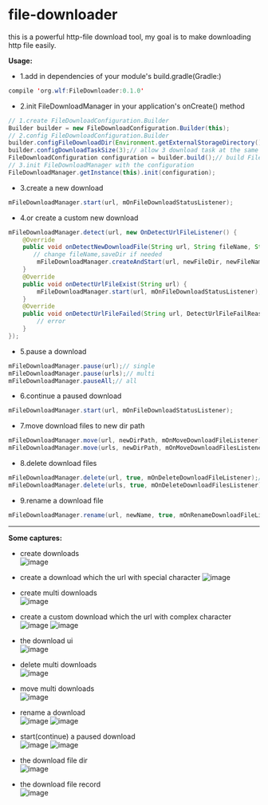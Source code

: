 # file-downloader

this is a powerful http-file download tool, my goal is to make downloading http file easily.

**Usage:**
* 1.add in dependencies of your module's build.gradle(Gradle:)
``` java
compile 'org.wlf:FileDownloader:0.1.0'
``` 

* 2.init FileDownloadManager in your application's onCreate() method
``` java
// 1.create FileDownloadConfiguration.Builder
Builder builder = new FileDownloadConfiguration.Builder(this);
// 2.config FileDownloadConfiguration.Builder
builder.configFileDownloadDir(Environment.getExternalStorageDirectory().getAbsolutePath() + File.separator + "FileDownloader");// config the download path
builder.configDownloadTaskSize(3);// allow 3 download task at the same time
FileDownloadConfiguration configuration = builder.build();// build FileDownloadConfiguration with the builder
// 3.init FileDownloadManager with the configuration
FileDownloadManager.getInstance(this).init(configuration);
```

* 3.create a new download
``` java
mFileDownloadManager.start(url, mOnFileDownloadStatusListener);
```

* 4.or create a custom new download
``` java
mFileDownloadManager.detect(url, new OnDetectUrlFileListener() {
    @Override
    public void onDetectNewDownloadFile(String url, String fileName, String saveDir, int fileSize) {
       // change fileName,saveDir if needed
        mFileDownloadManager.createAndStart(url, newFileDir, newFileName, mOnFileDownloadStatusListener);
    }
    @Override
    public void onDetectUrlFileExist(String url) {
        mFileDownloadManager.start(url, mOnFileDownloadStatusListener);
    }
    @Override
    public void onDetectUrlFileFailed(String url, DetectUrlFileFailReason failReason) {
        // error
    }
});
```

* 5.pause a download
``` java
mFileDownloadManager.pause(url);// single
mFileDownloadManager.pause(urls);// multi
mFileDownloadManager.pauseAll;// all
```

* 6.continue a paused download
``` java
mFileDownloadManager.start(url, mOnFileDownloadStatusListener);
```

* 7.move download files to new dir path
``` java
mFileDownloadManager.move(url, newDirPath, mOnMoveDownloadFileListener);// single file
mFileDownloadManager.move(urls, newDirPath, mOnMoveDownloadFilesListener);// multi files
```

* 8.delete download files
``` java
mFileDownloadManager.delete(url, true, mOnDeleteDownloadFileListener);// single file
mFileDownloadManager.delete(urls, true, mOnDeleteDownloadFilesListener);// multi files
```

* 9.rename a download file
``` java
mFileDownloadManager.rename(url, newName, true, mOnRenameDownloadFileListener);
```

------------------------------------------------------------------------
**Some captures:**

* create downloads                          
![image](https://github.com/wlfcolin/file-downloader/blob/master/capture/device-2015-11-27-160200.png)

* create a download which the url with special character
![image](https://github.com/wlfcolin/file-downloader/blob/master/capture/device-2015-11-27-160214.png)

* create multi downloads                          
![image](https://github.com/wlfcolin/file-downloader/blob/master/capture/device-2015-11-27-160237.png)

* create a custom download which the url with complex character
![image](https://github.com/wlfcolin/file-downloader/blob/master/capture/device-2015-11-27-160257.png)
![image](https://github.com/wlfcolin/file-downloader/blob/master/capture/device-2015-11-27-160324.png)

* the download ui                              
![image](https://github.com/wlfcolin/file-downloader/blob/master/capture/device-2015-11-27-160424.png)

* delete multi downloads                     
![image](https://github.com/wlfcolin/file-downloader/blob/master/capture/device-2015-11-27-160450.png)

* move multi downloads                    
![image](https://github.com/wlfcolin/file-downloader/blob/master/capture/device-2015-11-27-160508.png)

* rename a download                        
![image](https://github.com/wlfcolin/file-downloader/blob/master/capture/device-2015-11-27-160538.png)
![image](https://github.com/wlfcolin/file-downloader/blob/master/capture/device-2015-11-27-160545.png)

* start(continue) a paused download              
![image](https://github.com/wlfcolin/file-downloader/blob/master/capture/device-2015-11-27-160717.png)
![image](https://github.com/wlfcolin/file-downloader/blob/master/capture/device-2015-11-27-160749.png)

* the download file dir                    
![image](https://github.com/wlfcolin/file-downloader/blob/master/capture/device-2015-11-27-160808.png)

* the download file record                   
![image](https://github.com/wlfcolin/file-downloader/blob/master/capture/device-2015-11-27-161739.png)
